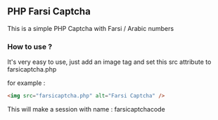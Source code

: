 ## PHP Farsi Captcha

This is a simple PHP Captcha with Farsi / Arabic numbers

### How to use ?

It's very easy to use, just add an image tag and set this src attribute to farsicaptcha.php

for example :

``` html
<img src="farsicaptcha.php" alt="Farsi Captcha" />
```

This will make a session with name : farsicaptchacode
